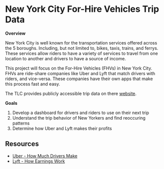 # New York City For-Hire Vehicles Trip Data

**Overview**

New York City is well known for the transportation services offered across the 5 boroughs. Including, but not limited to, bikes, taxis, trains, and ferrys. These services allow riders to have a variety of services to travel from one location to another and drivers to have a source of income.

This project will focus on the For-Hire Vehicles (FHVs) in New York City. FHVs are ride-share companies like Uber and Lyft that match drivers with riders, and vice-versa. These companies have their own apps that make this process fast and easy.

The TLC provides publicly accessible trip data on there [website](https://www.nyc.gov/site/tlc/about/tlc-trip-record-data.page).

**Goals**

1. Develop a dashboard for drivers and riders to use on their next trip
2. Understand the trip behavior of New Yorkers and find reoccuring patterns
3. Determine how Uber and Lyft makes their profits

## Resources

- [Uber - How Much Drivers Make](https://www.uber.com/us/en/drive/how-much-drivers-make)
- [Lyft - How Earnings Work](https://www.lyft.com/driver/earnings#transparent-earnings)